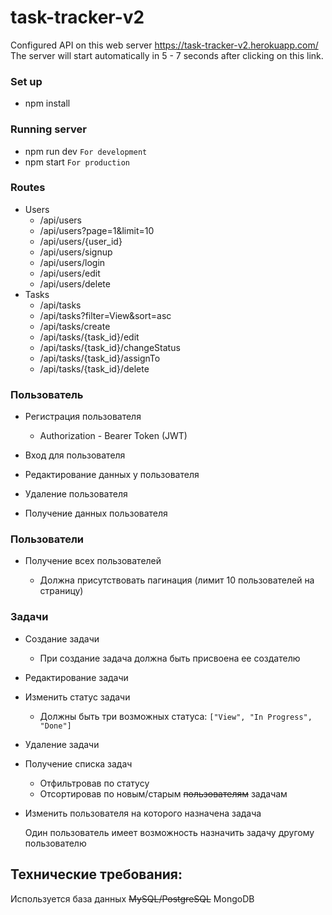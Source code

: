 # task-tracker-v2

Configured API on this web server https://task-tracker-v2.herokuapp.com/
The server will start automatically in 5 - 7 seconds after clicking on this link.

### Set up
 - npm install
 
### Running server
 - npm run dev `For development`
 - npm start `For production`

### Routes
 - Users
     - /api/users
     - /api/users?page=1&limit=10
     - /api/users/{user_id}
     - /api/users/signup
     - /api/users/login
     - /api/users/edit
     - /api/users/delete
 - Tasks
     - /api/tasks
     - /api/tasks?filter=View&sort=asc
     - /api/tasks/create
     - /api/tasks/{task_id}/edit
     - /api/tasks/{task_id}/changeStatus
     - /api/tasks/{task_id}/assignTo
     - /api/tasks/{task_id}/delete

### Пользователь

- Регистрация пользователя

    - Authorization - Bearer Token (JWT)

- Вход для пользователя
- Редактирование данных у пользователя
- Удаление пользователя
- Получение данных пользователя

### Пользователи

- Получение всех пользователей

    - Должна присутствовать пагинация (лимит 10 пользователей на страницу)
    
### Задачи

- Создание задачи

    - При создание задача должна быть присвоена ее создателю

- Редактирование задачи
- Изменить статус задачи

    - Должны быть три возможных статуса: `["View", "In Progress", "Done"]`

- Удаление задачи
- Получение списка задач
    - Отфильтровав по статусу
    - Отсортировав по новым/старым ~~пользователям~~ задачам
- Изменить пользователя на которого назначена задача

    Один пользователь имеет возможность назначить задачу другому пользователю
## Технические требования:
Используется база данных ~~MySQL/PostgreSQL~~ MongoDB
